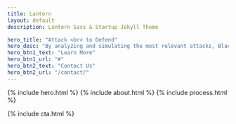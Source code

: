 ```yaml
---
title: Lantern
layout: default
description: Lantern Sass & Startup Jekyll Theme

hero_title: "Attack <br> to Defend"
hero_desc: "By analyzing and simulating the most relevant attacks, Black Lantern Security delivers solutions that provide immediate reductions in organizational risk."
hero_btn1_text: "Learn More"
hero_btn1_url: "#"
hero_btn2_text: "Contact Us"
hero_btn2_url: "/contact/"
---
```


{% include hero.html %}
{% include about.html %}
{% include process.html %}
<!--{% include testimonial.html %}-->
{% include cta.html %}

